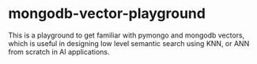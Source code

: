 # mongodb-vector-playground

This is a playground to get familiar with pymongo and mongodb vectors, which is useful in designing low level semantic search using KNN, or ANN from scratch in AI applications.
